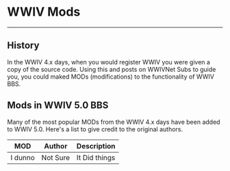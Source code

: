 # WWIV Mods
***

## History
In the WWIV 4.x days, when you would register WWIV you were given a copy of the source code.
Using this and posts on WWIVNet Subs to guide you, you could maked MODs (modifications) to 
the functionality of WWIV BBS.

## Mods in WWIV 5.0 BBS
Many of the most popular MODs from the WWIV 4.x days have been added to WWIV 5.0. Here's a list
to give credit to the original authors.

MOD | Author | Description
--- | ------ | -----------
I dunno | Not Sure | It Did things

